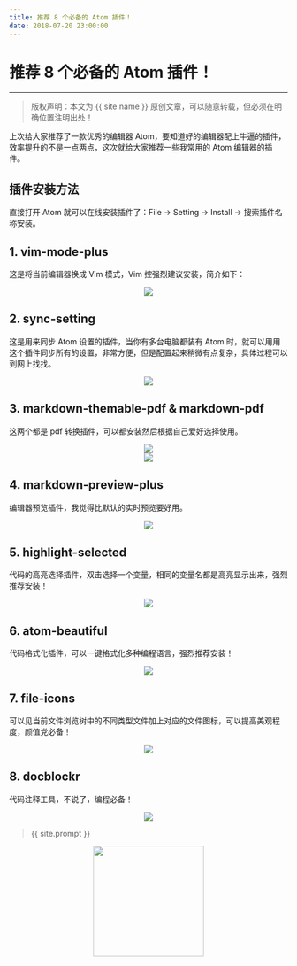 ```yaml
---
title: 推荐 8 个必备的 Atom 插件！
date: 2018-07-20 23:00:00
---
```

# 推荐 8 个必备的 Atom 插件！
***
> 版权声明：本文为 {{ site.name }} 原创文章，可以随意转载，但必须在明确位置注明出处！

上次给大家推荐了一款优秀的编辑器 Atom，要知道好的编辑器配上牛逼的插件，效率提升的不是一点两点，这次就给大家推荐一些我常用的 Atom 编辑器的插件。

## 插件安装方法
直接打开 Atom 就可以在线安装插件了：File -> Setting -> Install -> 搜索插件名称安装。

## 1. vim-mode-plus
这是将当前编辑器换成 Vim 模式，Vim 控强烈建议安装，简介如下：

<div  align="center">
<img src="http://cdeveloper.cn/images/AtomPlugins/vim.png"/>
</div>

## 2. sync-setting
这是用来同步 Atom 设置的插件，当你有多台电脑都装有 Atom 时，就可以用用这个插件同步所有的设置，非常方便，但是配置起来稍微有点复杂，具体过程可以到网上找找。

<div  align="center">
<img src="http://cdeveloper.cn/images/AtomPlugins/syncsetting.png"/>
</div>

## 3. markdown-themable-pdf & markdown-pdf
这两个都是 pdf 转换插件，可以都安装然后根据自己爱好选择使用。


<div  align="center">
<img src="http://cdeveloper.cn/images/AtomPlugins/mdpdf.png"/>
</div>

<div  align="center">
<img src="http://cdeveloper.cn/images/AtomPlugins/mdtp.png"/>
</div>

## 4. markdown-preview-plus
编辑器预览插件，我觉得比默认的实时预览要好用。

<div  align="center">
<img src="http://cdeveloper.cn/images/AtomPlugins/mdpp.png"/>
</div>

## 5. highlight-selected
代码的高亮选择插件，双击选择一个变量，相同的变量名都是高亮显示出来，强烈推荐安装！

<div  align="center">
<img src="http://cdeveloper.cn/images/AtomPlugins/highselect.png"/>
</div>


## 6. atom-beautiful
代码格式化插件，可以一键格式化多种编程语言，强烈推荐安装！

<div  align="center">
<img src="http://cdeveloper.cn/images/AtomPlugins/atombeautiful.png"/>
</div>

## 7. file-icons
可以见当前文件浏览树中的不同类型文件加上对应的文件图标，可以提高美观程度，颜值党必备！

<div  align="center">
<img src="http://cdeveloper.cn/images/AtomPlugins/file-icons.png"/>
</div>


## 8. docblockr
代码注释工具，不说了，编程必备！

<div  align="center">
<img src="http://cdeveloper.cn/images/AtomPlugins/docblockr.png"/>
</div>


> {{ site.prompt }}

<div  align="center">
<img src="http://cdeveloper.cn/images/wechart.jpg" width = "200" height = "200"/>

